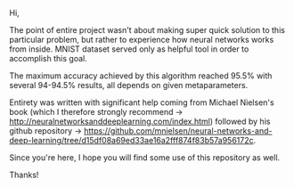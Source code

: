 Hi,

The point of entire project wasn't about making super quick solution to this particular problem,
but rather to experience how neural networks works from inside.
MNIST dataset served only as helpful tool in order to accomplish this goal.

The maximum accuracy achieved by this algorithm reached 95.5% with several 94-94.5% results,
all depends on given metaparameters.

Entirety was written with significant help coming from Michael Nielsen's book
(which I therefore strongly recommend  -> http://neuralnetworksanddeeplearning.com/index.html)
followed by his github repository  -> https://github.com/mnielsen/neural-networks-and-deep-learning/tree/d15df08a69ed33ae16a2fff874f83b57a956172c.

Since you're here, I hope you will find some use of this repository as well.

Thanks!

